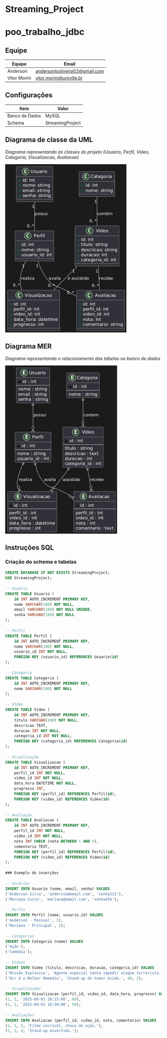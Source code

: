 # Streaming_Project

# poo_trabalho_jdbc

## Equipe

| Equipe    | Email                  |
|-----------|-----------------------|
| Anderson  | andersonlsoliveira02@gmail.com    |
| Vitor Morini  |  vitor.morini@univille.br   |

## Configurações

| Item           | Valor                  |
|----------------|----------------------|
| Banco de Dados | MySQL                 |
| Schema         | StreamingProject      |

## Diagrama de classe da UML

*Diagrama representando as classes do projeto (Usuario, Perfil, Video, Categoria, Visualizacao, Avaliacao)*  

![Diagrama de Classe UML](StreamingProject_UML.jpg)

## Diagrama MER

*Diagrama representando o relacionamento das tabelas no banco de dados*  

![Diagrama MER](StreamingProject_MER.jpg)

## Instruções SQL

### Criação do schema e tabelas

```sql
CREATE DATABASE IF NOT EXISTS StreamingProject;
USE StreamingProject;

-- Usuário
CREATE TABLE Usuario (
    id INT AUTO_INCREMENT PRIMARY KEY,
    nome VARCHAR(100) NOT NULL,
    email VARCHAR(100) NOT NULL UNIQUE,
    senha VARCHAR(100) NOT NULL
);

-- Perfil 
CREATE TABLE Perfil (
    id INT AUTO_INCREMENT PRIMARY KEY,
    nome VARCHAR(100) NOT NULL,
    usuario_id INT NOT NULL,
    FOREIGN KEY (usuario_id) REFERENCES Usuario(id)
);

-- Categoria
CREATE TABLE Categoria (
    id INT AUTO_INCREMENT PRIMARY KEY,
    nome VARCHAR(100) NOT NULL
);

-- Vídeo
CREATE TABLE Video (
    id INT AUTO_INCREMENT PRIMARY KEY,
    titulo VARCHAR(200) NOT NULL,
    descricao TEXT,
    duracao INT NOT NULL,
    categoria_id INT NOT NULL,
    FOREIGN KEY (categoria_id) REFERENCES Categoria(id)
);

-- Visualização
CREATE TABLE Visualizacao (
    id INT AUTO_INCREMENT PRIMARY KEY,
    perfil_id INT NOT NULL,
    video_id INT NOT NULL,
    data_hora DATETIME NOT NULL,
    progresso INT,
    FOREIGN KEY (perfil_id) REFERENCES Perfil(id),
    FOREIGN KEY (video_id) REFERENCES Video(id)
);

-- Avaliação
CREATE TABLE Avaliacao (
    id INT AUTO_INCREMENT PRIMARY KEY,
    perfil_id INT NOT NULL,
    video_id INT NOT NULL,
    nota INT CHECK (nota BETWEEN 1 AND 5),
    comentario TEXT,
    FOREIGN KEY (perfil_id) REFERENCES Perfil(id),
    FOREIGN KEY (video_id) REFERENCES Video(id)
);

### Exemplo de inserções

-- Usuários
INSERT INTO Usuario (nome, email, senha) VALUES
('Anderson Silva', 'anderson@email.com', 'senha123'),
('Mariana Costa', 'mariana@email.com', 'senha456');

-- Perfis
INSERT INTO Perfil (nome, usuario_id) VALUES
('Anderson - Pessoal', 1),
('Mariana - Principal', 2);

-- Categorias
INSERT INTO Categoria (nome) VALUES
('Ação'),
('Comédia');

-- Vídeos
INSERT INTO Video (titulo, descricao, duracao, categoria_id) VALUES
('Missão Explosiva', 'Agente especial tenta impedir ataque terrorista.', 125, 1),
('Rir é o Melhor Remédio', 'Stand-up de humor ácido.', 90, 2);

-- Visualizações
INSERT INTO Visualizacao (perfil_id, video_id, data_hora, progresso) VALUES
(1, 1, '2025-09-01 20:15:00', 60),
(2, 2, '2025-09-03 18:30:00', 50);

-- Avaliações
INSERT INTO Avaliacao (perfil_id, video_id, nota, comentario) VALUES
(1, 1, 5, 'Filme incrível, cheio de ação.'),
(2, 2, 4, 'Stand-up divertido.');

